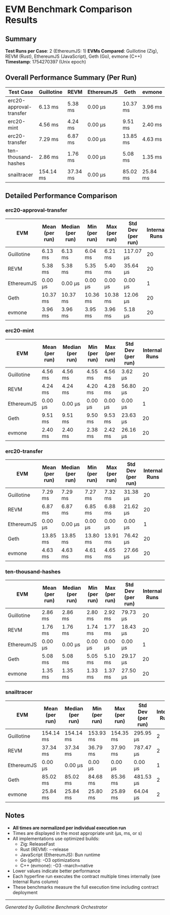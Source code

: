 # EVM Benchmark Comparison Results

## Summary

**Test Runs per Case**: 2 (EthereumJS: 1)
**EVMs Compared**: Guillotine (Zig), REVM (Rust), EthereumJS (JavaScript), Geth (Go), evmone (C++)
**Timestamp**: 1754270397 (Unix epoch)

## Overall Performance Summary (Per Run)

| Test Case | Guillotine | REVM | EthereumJS | Geth | evmone |
|-----------|------------|------|------------|------|--------|
| erc20-approval-transfer   | 6.13 ms | 5.38 ms | 0.00 μs | 10.37 ms | 3.96 ms |
| erc20-mint                | 4.56 ms | 4.24 ms | 0.00 μs | 9.51 ms | 2.40 ms |
| erc20-transfer            | 7.29 ms | 6.87 ms | 0.00 μs | 13.85 ms | 4.63 ms |
| ten-thousand-hashes       | 2.86 ms | 1.76 ms | 0.00 μs | 5.08 ms | 1.35 ms |
| snailtracer               | 154.14 ms | 37.34 ms | 0.00 μs | 85.02 ms | 25.84 ms |

## Detailed Performance Comparison

### erc20-approval-transfer

| EVM | Mean (per run) | Median (per run) | Min (per run) | Max (per run) | Std Dev (per run) | Internal Runs |
|-----|----------------|------------------|---------------|---------------|-------------------|---------------|
| Guillotine  | 6.13 ms | 6.13 ms | 6.04 ms | 6.21 ms | 117.07 μs |            20 |
| REVM        | 5.38 ms | 5.38 ms | 5.35 ms | 5.40 ms | 35.64 μs |            20 |
| EthereumJS  | 0.00 μs | 0.00 μs | 0.00 μs | 0.00 μs | 0.00 μs |             1 |
| Geth        | 10.37 ms | 10.37 ms | 10.36 ms | 10.38 ms | 12.06 μs |            20 |
| evmone      | 3.96 ms | 3.96 ms | 3.95 ms | 3.96 ms | 5.18 μs |            20 |

### erc20-mint

| EVM | Mean (per run) | Median (per run) | Min (per run) | Max (per run) | Std Dev (per run) | Internal Runs |
|-----|----------------|------------------|---------------|---------------|-------------------|---------------|
| Guillotine  | 4.56 ms | 4.56 ms | 4.55 ms | 4.56 ms | 3.62 μs |            20 |
| REVM        | 4.24 ms | 4.24 ms | 4.20 ms | 4.28 ms | 56.80 μs |            20 |
| EthereumJS  | 0.00 μs | 0.00 μs | 0.00 μs | 0.00 μs | 0.00 μs |             1 |
| Geth        | 9.51 ms | 9.51 ms | 9.50 ms | 9.53 ms | 23.63 μs |            20 |
| evmone      | 2.40 ms | 2.40 ms | 2.38 ms | 2.42 ms | 26.16 μs |            20 |

### erc20-transfer

| EVM | Mean (per run) | Median (per run) | Min (per run) | Max (per run) | Std Dev (per run) | Internal Runs |
|-----|----------------|------------------|---------------|---------------|-------------------|---------------|
| Guillotine  | 7.29 ms | 7.29 ms | 7.27 ms | 7.32 ms | 31.38 μs |            20 |
| REVM        | 6.87 ms | 6.87 ms | 6.85 ms | 6.88 ms | 21.62 μs |            20 |
| EthereumJS  | 0.00 μs | 0.00 μs | 0.00 μs | 0.00 μs | 0.00 μs |             1 |
| Geth        | 13.85 ms | 13.85 ms | 13.80 ms | 13.91 ms | 76.42 μs |            20 |
| evmone      | 4.63 ms | 4.63 ms | 4.61 ms | 4.65 ms | 27.66 μs |            20 |

### ten-thousand-hashes

| EVM | Mean (per run) | Median (per run) | Min (per run) | Max (per run) | Std Dev (per run) | Internal Runs |
|-----|----------------|------------------|---------------|---------------|-------------------|---------------|
| Guillotine  | 2.86 ms | 2.86 ms | 2.80 ms | 2.92 ms | 79.73 μs |            20 |
| REVM        | 1.76 ms | 1.76 ms | 1.74 ms | 1.77 ms | 18.43 μs |            20 |
| EthereumJS  | 0.00 μs | 0.00 μs | 0.00 μs | 0.00 μs | 0.00 μs |             1 |
| Geth        | 5.08 ms | 5.08 ms | 5.05 ms | 5.10 ms | 29.17 μs |            20 |
| evmone      | 1.35 ms | 1.35 ms | 1.33 ms | 1.37 ms | 27.50 μs |            20 |

### snailtracer

| EVM | Mean (per run) | Median (per run) | Min (per run) | Max (per run) | Std Dev (per run) | Internal Runs |
|-----|----------------|------------------|---------------|---------------|-------------------|---------------|
| Guillotine  | 154.14 ms | 154.14 ms | 153.93 ms | 154.35 ms | 295.95 μs |             2 |
| REVM        | 37.34 ms | 37.34 ms | 36.79 ms | 37.90 ms | 787.47 μs |             2 |
| EthereumJS  | 0.00 μs | 0.00 μs | 0.00 μs | 0.00 μs | 0.00 μs |             1 |
| Geth        | 85.02 ms | 85.02 ms | 84.68 ms | 85.36 ms | 481.53 μs |             2 |
| evmone      | 25.84 ms | 25.84 ms | 25.80 ms | 25.89 ms | 64.04 μs |             2 |


## Notes

- **All times are normalized per individual execution run**
- Times are displayed in the most appropriate unit (μs, ms, or s)
- All implementations use optimized builds:
  - Zig: ReleaseFast
  - Rust (REVM): --release
  - JavaScript (EthereumJS): Bun runtime
  - Go (geth): -O3 optimizations
  - C++ (evmone): -O3 -march=native
- Lower values indicate better performance
- Each hyperfine run executes the contract multiple times internally (see Internal Runs column)
- These benchmarks measure the full execution time including contract deployment

---

*Generated by Guillotine Benchmark Orchestrator*
